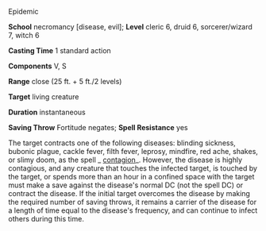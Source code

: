 Epidemic

**School** necromancy [disease, evil]; **Level** cleric 6, druid 6, sorcerer/wizard 7, witch 6

**Casting Time** 1 standard action

**Components** V, S

**Range** close (25 ft. + 5 ft./2 levels)

**Target** living creature

**Duration** instantaneous

**Saving Throw** Fortitude negates; **Spell Resistance** yes

The target contracts one of the following diseases: blinding sickness, bubonic plague, cackle fever, filth fever, leprosy, mindfire, red ache, shakes, or slimy doom, as the spell _ [contagion](/pathfinderRPG/prd/spells/contagion.html#_contagion)_. However, the disease is highly contagious, and any creature that touches the infected target, is touched by the target, or spends more than an hour in a confined space with the target must make a save against the disease's normal DC (not the spell DC) or contract the disease. If the initial target overcomes the disease by making the required number of saving throws, it remains a carrier of the disease for a length of time equal to the disease's frequency, and can continue to infect others during this time.


